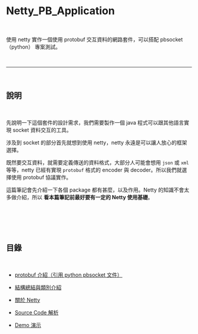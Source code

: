# Netty_PB_Application

<br>

使用 netty 實作一個使用 protobuf 交互資料的網路套件，可以搭配 pbsocket（python） 專案測試。



<br>

---

<br>

## 說明

<br>

先說明一下這個套件的設計需求，我們需要製作一個 java 程式可以跟其他語言實現 socket 資料交互的工具。

涉及到 socket 的部分首先就想到使用 netty，netty 永遠是可以讓人放心的框架選擇。

既然要交互資料，就需要定義傳送的資料格式，大部分人可能會想用 `json` 或 `xml` 等等，netty 已經有實現 `protobuf` 格式的 encoder 與 decoder。所以我們就選擇使用 protobuf 協議實作。

這篇筆記會先介紹一下各個 package 都有甚麼，以及作用。Netty 的知識不會太多做介紹，所以 __看本篇筆記前最好要有一定的 Netty 使用基礎__。

<br>
<br>
<br>
<br>

## 目錄

<br>

* [protobuf 介紹（引用 python pbsocket 文件）](https://github.com/Johnny1110/pbsocket/blob/main/doc/protobuf&varint32)

* [結構總結與類別介紹](./doc/structureSummary&ClassIntroduction)

* [關於 Netty](./doc/aboutNetty)

* [Source Code 解析](./doc/analysisSourceCode/README.md)

* [Demo 演示](./doc/demo/README.md)


